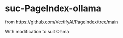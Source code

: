 # suc-PageIndex-ollama




from
https://github.com/VectifyAI/PageIndex/tree/main


With modification to suit Olama
